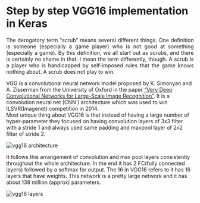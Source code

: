 # Step by step VGG16 implementation in Keras

<div align="justify">The derogatory term “scrub” means several different things. One definition is someone (especially a game player) who is not good at something (especially a game). By this definition, we all start out as scrubs, and there is certainly no shame in that. I mean the term differently, though. A scrub is a player who is handicapped by self-imposed rules that the game knows nothing about. A scrub does not play to win.</div>

VGG is a convolutional neural network model proposed by K. Simonyan and A. Zisserman from the University of Oxford in the paper [“Very Deep Convolutional Networks for Large-Scale Image Recognition”](https://arxiv.org/abs/1409.1556). It is a convolution neural net (CNN ) architecture which was used to win ILSVR(Imagenet) competition in 2014.\
Most unique thing about VGG16 is that instead of having a large number of hyper-parameter they focused on having convolution layers of 3x3 filter with a stride 1 and always used same padding and maxpool layer of 2x2 filter of stride 2.

![vgg16 architecture](https://user-images.githubusercontent.com/35737777/69682136-5bdd4780-10a8-11ea-9079-50283f5451df.png)

It follows this arrangement of convolution and max pool layers consistently throughout the whole architecture. In the end it has 2 FC(fully connected layers) followed by a softmax for output. The 16 in VGG16 refers to it has 16 layers that have weights. This network is a pretty large network and it has about 138 million (approx) parameters.

![vgg16 layers](https://miro.medium.com/max/1400/1*UCGA58A2Ssjf74Z0Oh0_eQ.png)
